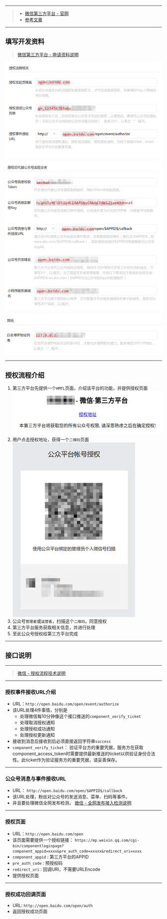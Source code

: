 
----------
> - [微信第三方平台 - 官网](https://open.weixin.qq.com/cgi-bin/showdocument?action=dir_list&t=resource/res_list&verify=1&lang=zh_CN)
> - [参考文章](http://blog.csdn.net/zhangdaiscott/article/details/48269837)

----------

## 填写开发资料
> [微信第三方平台 - 申请资料说明](https://open.weixin.qq.com/cgi-bin/showdocument?action=dir_list&t=resource/res_list&verify=1&id=open1419318462&token=&lang=zh_CN)

![授权流程相关](./image/01.png)

![授权后代替公众号实现业务](./image/02.png)

![白名单IP地址](./image/03.png)

----------

## 授权流程介绍

 1. 第三方平台先提供一个`HMTL`页面，介绍该平台的功能，并提供授权页面
 ![第三方平台页面](./image/04.png)
 2. 用户点击授权地址，获得一个`二维码`页面
 ![公众平台授权页面](./image/05.png)
 3. 公众号`管理者`或`运营者`，扫描这个`二维码`，同意授权
 4. 第三方平台服务获取相关信息，并进行处理
 5. 至此公众号授权给第三方平台完成

----------
## 接口说明
----------
> [微信 - 授权流程技术说明](https://open.weixin.qq.com/cgi-bin/showdocument?action=dir_list&t=resource/res_list&verify=1&id=open1453779503&token=&lang=zh_CN)

----------
### 授权事件接收URL介绍
 - URL：`http://open.baidu.com/open/event/authorize` 
 - 该URL处理4件事情，分别是
    - 处理微信每10分钟像这个接口推送的`component_verify_ticket` 
    - 处理取消授权通知
    - 处理授权成功通知
    - 处理授权更新通知
 - 接收到消息后接收到后必须直接返回字符串`success`
 - `component_verify_ticket`： 验证平台方的重要凭据，服务方在获取component_access_token时需要提供最新推送的ticket以供验证身份合法性。此ticket作为验证服务方的重要凭据，请妥善保存。

----------
### 公众号消息与事件接收URL
- URL： `http://open.baidu.com/open/$APPID$/callback`
- 该URL处理，粉丝对公众号的发送消息、菜单、扫码等事件。
- 并且要处理微信全网发布检测， [微信 - 全网发布接入检测说明](https://open.weixin.qq.com/cgi-bin/showdocument?action=dir_list&t=resource/res_list&verify=1&id=open1419318611&token=&lang=zh_CN)
 

----------
### 授权页面
- URL：`http://open.baidu.com/open`
- 该页面需要提供一个授权链接：
`https://mp.weixin.qq.com/cgi-bin/componentloginpage?component_appid=xxxx&pre_auth_code=xxxxx&redirect_uri=xxxx`
 - `component_appid` : 第三方平台的APPID
 - `pre_auth_code` : 预授权码
 - `redirect_uri` : 回调URI，不需要URLEncode
 - 提供授权页面

----------
### 授权成功回调页面
- URL: `http://open.baidu.com/open/auth`
- 返回授权成功页面